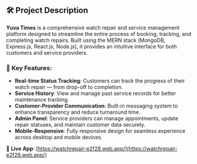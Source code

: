 ## 🛠️ Project Description

**Yuva Times** is a comprehensive watch repair and service management platform designed to streamline the entire process of booking, tracking, and completing watch repairs. Built using the MERN stack (MongoDB, Express.js, React.js, Node.js), it provides an intuitive interface for both customers and service providers.

### 🔧 Key Features:
- **Real-time Status Tracking**: Customers can track the progress of their watch repair — from drop-off to completion.
- **Service History**: View and manage past service records for better maintenance tracking.
- **Customer-Provider Communication**: Built-in messaging system to enhance transparency and reduce turnaround time.
- **Admin Panel**: Service providers can manage appointments, update repair statuses, and maintain customer data securely.
- **Mobile-Responsive**: Fully responsive design for seamless experience across desktop and mobile devices.

🔗 **Live App**: [https://watchrepair-e2f28.web.app/](https://watchrepair-e2f28.web.app/)
